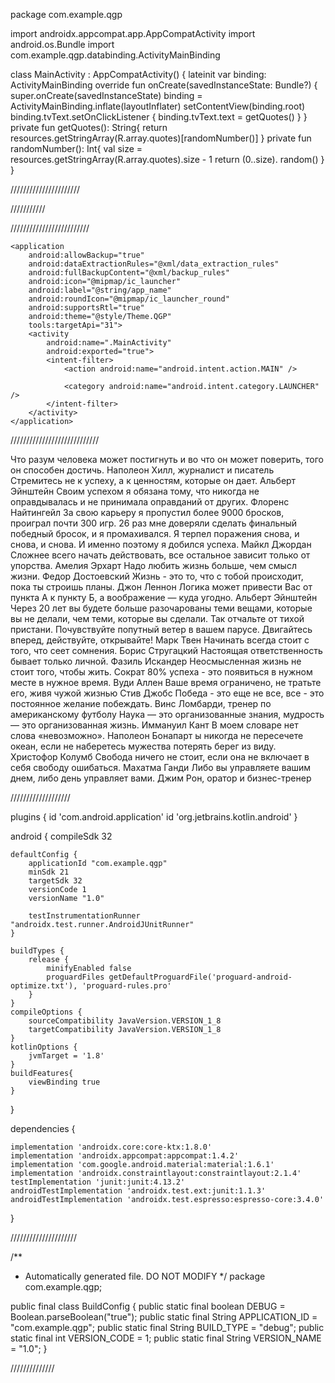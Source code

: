 package com.example.qgp

import androidx.appcompat.app.AppCompatActivity
import android.os.Bundle
import com.example.qgp.databinding.ActivityMainBinding

class MainActivity : AppCompatActivity() {
    lateinit var binding: ActivityMainBinding
    override fun onCreate(savedInstanceState: Bundle?) {
        super.onCreate(savedInstanceState)
        binding = ActivityMainBinding.inflate(layoutInflater)
        setContentView(binding.root)
        binding.tvText.setOnClickListener {
            binding.tvText.text = getQuotes()
        }
    }
    private fun getQuotes(): String{
        return resources.getStringArray(R.array.quotes)[randomNumber()]
    }
    private fun randomNumber(): Int{
        val size = resources.getStringArray(R.array.quotes).size - 1
        return (0..size). random()
    }
}

//////////////////////


<resources xmlns:tools="http://schemas.android.com/tools">
    <!-- Base application theme. -->
    <style name="Theme.QGP" parent="Theme.MaterialComponents.DayNight.DarkActionBar">
        <!-- Primary brand color. -->
        <item name="colorPrimary">@color/purple_500</item>
        <item name="colorPrimaryVariant">@color/purple_700</item>
        <item name="colorOnPrimary">@color/white</item>
        <!-- Secondary brand color. -->
        <item name="colorSecondary">@color/teal_200</item>
        <item name="colorSecondaryVariant">@color/teal_700</item>
        <item name="colorOnSecondary">@color/black</item>
        <!-- Status bar color. -->
        <item name="android:statusBarColor" tools:targetApi="l">?attr/colorPrimaryVariant</item>
        <!-- Customize your theme here. -->
    </style>
</resources>



///////////

<?xml version="1.0" encoding="utf-8"?><!--
   Sample data extraction rules file; uncomment and customize as necessary.
   See https://developer.android.com/about/versions/12/backup-restore#xml-changes
   for details.
-->
<data-extraction-rules>
    <cloud-backup>
        <!-- TODO: Use <include> and <exclude> to control what is backed up.
        <include .../>
        <exclude .../>
        -->
    </cloud-backup>
    <!--
    <device-transfer>
        <include .../>
        <exclude .../>
    </device-transfer>
    -->
</data-extraction-rules>





/////////////////////////

<?xml version="1.0" encoding="utf-8"?>
<manifest xmlns:android="http://schemas.android.com/apk/res/android"
    xmlns:tools="http://schemas.android.com/tools"
    package="com.example.qgp">

    <application
        android:allowBackup="true"
        android:dataExtractionRules="@xml/data_extraction_rules"
        android:fullBackupContent="@xml/backup_rules"
        android:icon="@mipmap/ic_launcher"
        android:label="@string/app_name"
        android:roundIcon="@mipmap/ic_launcher_round"
        android:supportsRtl="true"
        android:theme="@style/Theme.QGP"
        tools:targetApi="31">
        <activity
            android:name=".MainActivity"
            android:exported="true">
            <intent-filter>
                <action android:name="android.intent.action.MAIN" />

                <category android:name="android.intent.category.LAUNCHER" />
            </intent-filter>
        </activity>
    </application>

</manifest>



////////////////////////////

<?xml version="1.0" encoding="utf-8"?>
<resources>
    <string-array name="quotes">
        <item>Что разум человека может постигнуть и во что он может поверить, того он способен достичь.
Наполеон Хилл, журналист и писатель </item>
        <item>Стремитесь не к успеху, а к ценностям, которые он дает.
Альберт Эйнштейн </item>
        <item>Своим успехом я обязана тому, что никогда не оправдывалась и не принимала оправданий от других.
Флоренс Найтингейл</item>
        <item>За свою карьеру я пропустил более 9000 бросков, проиграл почти 300 игр. 26 раз мне доверяли сделать финальный победный бросок, и я промахивался. Я терпел поражения снова, и снова, и снова. И именно поэтому я добился успеха.
Майкл Джордан</item>
        <item>Сложнее всего начать действовать, все остальное зависит только от упорства.
Амелия Эрхарт</item>
        <item>Надо любить жизнь больше, чем смысл жизни.
Федор Достоевский</item>
        <item>Жизнь - это то, что с тобой происходит, пока ты строишь планы.
Джон Леннон</item>
        <item>Логика может привести Вас от пункта А к пункту Б, а воображение — куда угодно.
Альберт Эйнштейн</item>
        <item>Через 20 лет вы будете больше разочарованы теми вещами, которые вы не делали, чем теми, которые вы сделали. Так отчальте от тихой пристани. Почувствуйте попутный ветер в вашем парусе. Двигайтесь вперед, действуйте, открывайте!
Марк Твен</item>
        <item>Начинать всегда стоит с того, что сеет сомнения.
Борис Стругацкий</item>
        <item>Настоящая ответственность бывает только личной.
Фазиль Искандер</item>
        <item>Неосмысленная жизнь не стоит того, чтобы жить.
Сократ</item>
        <item>80% успеха - это появиться в нужном месте в нужное время.
Вуди Аллен</item>
        <item>Ваше время ограничено, не тратьте его, живя чужой жизнью
Стив Джобс</item>
        <item>Победа - это еще не все, все - это постоянное желание побеждать.
Винс Ломбарди, тренер по американскому футболу</item>
        <item>Наука — это организованные знания, мудрость — это организованная жизнь.
Иммануил Кант</item>
        <item>В моем словаре нет слова «невозможно».
Наполеон Бонапарт</item>
        <item>ы никогда не пересечете океан, если не наберетесь мужества потерять берег из виду.
Христофор Колумб</item>
         <item> Свобода ничего не стоит, если она не включает в себя свободу ошибаться.
Махатма Ганди</item>
         <item>Либо вы управляете вашим днем, либо день управляет вами.
Джим Рон, оратор и бизнес-тренер</item>
    </string-array>



///////////////////

plugins {
    id 'com.android.application'
    id 'org.jetbrains.kotlin.android'
}

android {
    compileSdk 32

    defaultConfig {
        applicationId "com.example.qgp"
        minSdk 21
        targetSdk 32
        versionCode 1
        versionName "1.0"

        testInstrumentationRunner "androidx.test.runner.AndroidJUnitRunner"
    }

    buildTypes {
        release {
            minifyEnabled false
            proguardFiles getDefaultProguardFile('proguard-android-optimize.txt'), 'proguard-rules.pro'
        }
    }
    compileOptions {
        sourceCompatibility JavaVersion.VERSION_1_8
        targetCompatibility JavaVersion.VERSION_1_8
    }
    kotlinOptions {
        jvmTarget = '1.8'
    }
    buildFeatures{
        viewBinding true
    }
}

dependencies {

    implementation 'androidx.core:core-ktx:1.8.0'
    implementation 'androidx.appcompat:appcompat:1.4.2'
    implementation 'com.google.android.material:material:1.6.1'
    implementation 'androidx.constraintlayout:constraintlayout:2.1.4'
    testImplementation 'junit:junit:4.13.2'
    androidTestImplementation 'androidx.test.ext:junit:1.1.3'
    androidTestImplementation 'androidx.test.espresso:espresso-core:3.4.0'
}



/////////////////////


/**
 * Automatically generated file. DO NOT MODIFY
 */
package com.example.qgp;

public final class BuildConfig {
  public static final boolean DEBUG = Boolean.parseBoolean("true");
  public static final String APPLICATION_ID = "com.example.qgp";
  public static final String BUILD_TYPE = "debug";
  public static final int VERSION_CODE = 1;
  public static final String VERSION_NAME = "1.0";
}


//////////////





